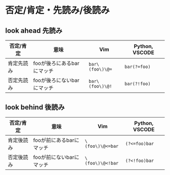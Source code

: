 # 否定/肯定・先読み/後読み

## look ahead 先読み

| 否定/肯定  | 意味                       | Vim             | Python, VSCODE |
| ---------- | -------------------------- | --------------- | -------------- |
| 肯定先読み | fooが後ろにあるbarにマッチ | `bar\(foo\)\@=` | `bar(?=foo)`   |
| 否定先読み | fooが後ろにないbarにマッチ | `bar\(foo\)\@!` | `bar(?!foo)`   |

## look behind 後読み

| 否定/肯定  | 意味                     | Vim              | Python, VSCODE |
| ---------- | ------------------------ | ---------------- | -------------- |
| 肯定後読み | fooが前にあるbarにマッチ | `\(foo\)\@<=bar` | `(?<=foo)bar`  |
| 否定後読み | fooが前にないbarにマッチ | `\(foo\)\@<!bar` | `(?<!foo)bar`  |
